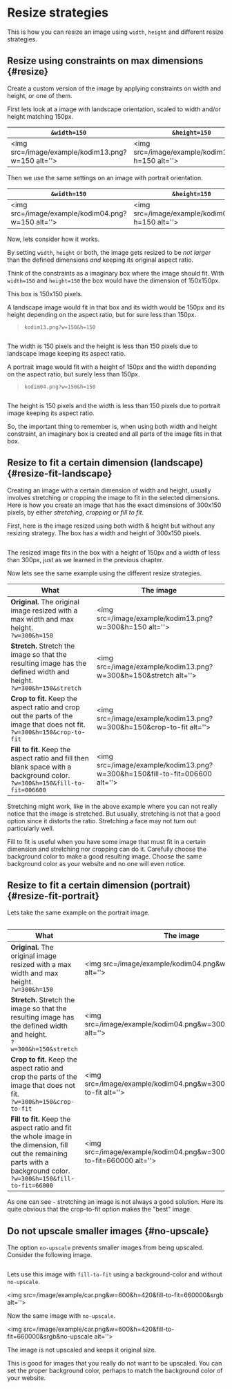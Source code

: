 Resize strategies
==============================

This is how you can resize an image using `width`, `height` and different resize strategies.



Resize using constraints on max dimensions {#resize}
------------------------------

Create a custom version of the image by applying constraints on width and height, or one of them.

First lets look at a image with landscape orientation, scaled to width and/or height matching 150px.

| `&width=150`        | `&height=150`       | `&w=150&h=150`      |
|---------------------|---------------------|---------------------|
| <img src=/image/example/kodim13.png?w=150 alt=''> | <img src=/image/example/kodim13.png?h=150 alt=''> | <img src=/image/example/kodim13.png?w=150&h=150 alt=''> |

Then we use the same settings on an image with portrait orientation.

| `&width=150`        | `&height=150`       | `&w=150&h=150`      |
|---------------------|---------------------|---------------------|
| <img src=/image/example/kodim04.png?w=150 alt=''> | <img src=/image/example/kodim04.png?h=150 alt=''> | <img src=/image/example/kodim04.png?w=150&h=150 alt=''> |

Now, lets consider how it works.

By setting `width`, `height` or both, the image gets resized to be *not larger* than the defined dimensions *and* keeping its original aspect ratio.

Think of the constraints as a imaginary box where the image should fit. With `width=150` and `height=150` the box would have the dimension of 150x150px.

This box is 150x150 pixels.

<div class="square150"></div>

A landscape image would fit in that box and its width would be 150px and its height depending on the aspect ratio, but for sure less than 150px.

> `kodim13.png?w=150&h=150`

<div class="square150"><img src="/image/example/kodim13.png?w=150&h=150" alt=""></div>

The width is 150 pixels and the height is less than 150 pixels due to landscape image keeping its aspect ratio.

A portrait image would fit with a height of 150px and the width depending on the aspect ratio, but surely less than 150px.

> `kodim04.png?w=150&h=150`

<div class="square150"><img src="/image/example/kodim04.png?w=150&h=150" alt=""></div>

The height is 150 pixels and the width is less than 150 pixels due to portrait image keeping its aspect ratio.

So, the important thing to remember is, when using both width and height constraint, an imaginary box is created and all parts of the image fits in that box.



Resize to fit a certain dimension (landscape) {#resize-fit-landscape}
-----------------------------------

Creating an image with a certain dimension of width and height, usually involves stretching or cropping the image to fit in the selected dimensions. Here is how you create an image that has the exact dimensions of 300x150 pixels, by either *stretching*, *cropping* or *fill to fit*.

First, here is the image resized using both width & height but without any resizing strategy. The box has  a width and height of 300x150 pixels.

<div class="square150" style="width:300px;"><img src=/image/example/kodim13.png?w=300&h=150 alt=''></div>

The resized image fits in the box with a height of 150px and a width of less than 300px, just as we learned in the previous chapter.

Now lets see the same example using the different resize strategies.

| What                | The image           |
|---------------------|---------------------|
| **Original.** The original image resized with a max width and max height.<br>`?w=300&h=150` | <img src=/image/example/kodim13.png?w=300&h=150 alt=''> |
| **Stretch.** Stretch the image so that the resulting image has the defined width and height.<br>`?w=300&h=150&stretch` | <img src=/image/example/kodim13.png?w=300&h=150&stretch alt=''> |
| **Crop to fit.** Keep the aspect ratio and crop out the parts of the image that does not fit.<br>`?w=300&h=150&crop-to-fit` | <img src=/image/example/kodim13.png?w=300&h=150&crop-to-fit alt=''> |
| **Fill to fit.** Keep the aspect ratio and fill then blank space with a background color.<br>`?w=300&h=150&fill-to-fit=006600` | <img src=/image/example/kodim13.png?w=300&h=150&fill-to-fit=006600 alt=''> |

Stretching might work, like in the above example where you can not really notice that the image is stretched. But usually, stretching is not that a good option since it distorts the ratio. Stretching a face may not turn out particularly well.

Fill to fit is useful when you have some image that must fit in a certain dimension and stretching nor cropping can do it. Carefully choose the background color to make a good resulting image. Choose the same background color as your website and no one will even notice.



Resize to fit a certain dimension (portrait) {#resize-fit-portrait}
-----------------------------------

Lets take the same example on the portrait image.

<div class="square150" style="width:300px;"><img src=/image/example/kodim04.png&w=300&h=150 alt=''></div>


| What                | The image           |
|---------------------|---------------------|
| **Original.** The original image resized with a max width and max height.<br>`?w=300&h=150` | <img src=/image/example/kodim04.png&w=300&h=150 alt=''> |
| **Stretch.** Stretch the image so that the resulting image has the defined width and height.<br>`?w=300&h=150&stretch` | <img src=/image/example/kodim04.png&w=300&h=150&stretch alt=''> |
| **Crop to fit.** Keep the aspect ratio and crop the parts of the image that does not fit.<br>`?w=300&h=150&crop-to-fit` | <img src=/image/example/kodim04.png&w=300&h=150&crop-to-fit alt=''> |
| **Fill to fit.** Keep the aspect ratio and fit the whole image in the dimension, fill out the remaining parts with a background color.<br>`?w=300&h=150&fill-to-fit=66000` | <img src=/image/example/kodim04.png&w=300&h=150&fill-to-fit=660000 alt=''> |

As one can see - stretching an image is not always a good solution. Here its quite obvious that the crop-to-fit option makes the "best" image. 



Do not upscale smaller images {#no-upscale}
-----------------------------------

The option `no-upscale` prevents smaller images from being upscaled. Consider the following image.

<img src=/image/example/car.png alt=''>

Lets use this image with `fill-to-fit` using a background-color and without `no-upscale`.

<img src=/image/example/car.png&w=600&h=420&fill-to-fit=660000&srgb alt=''>

Now the same image with `no-upscale`.

<img src=/image/example/car.png&w=600&h=420&fill-to-fit=660000&srgb&no-upscale alt=''>

The image is not upscaled and keeps it original size.

This is good for images that you really do not want to be upscaled. You can set the proper background color, perhaps to match the background color of your website.

